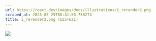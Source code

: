```yaml
---
url: https://react.dev/images/docs/illustrations/i_rerender2.png
scraped_at: 2025-05-25T08:41:50.758274
title: i_rerender2.png (625×621)
---
```


![](https://react.dev/images/docs/illustrations/i_rerender2.png)


